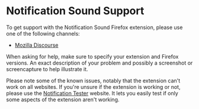 # Notification Sound Support

To get support with the Notification Sound Firefox extension, please use one of the following channels:

- [Mozilla Discourse](https://discourse.mozilla.org/t/support-notification-sound/23758/47)

When asking for help, make sure to specify your extension and Firefox versions. An exact description of your problem and possibly a screenshot or screencapture to help illustrate it.

Please note some of the known issues, notably that the extension can't work on all websites. If you're unsure if the extension is working or not, please use the [Notification Tester](https://freaktechnik.github.io/notification-sounds/) website. It lets you easily test if only some aspects of the extension aren't working.
